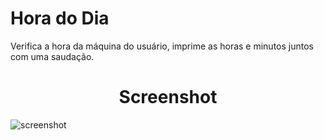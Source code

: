 # Hora do Dia
<p> Verifica a hora da máquina do usuário,
imprime as horas e minutos juntos com uma saudação.

<p>

<h1 align='center'>Screenshot</h1>
<img align="center" alt="screenshot" src="https://i.imgur.com/MYNxKP9.png">
